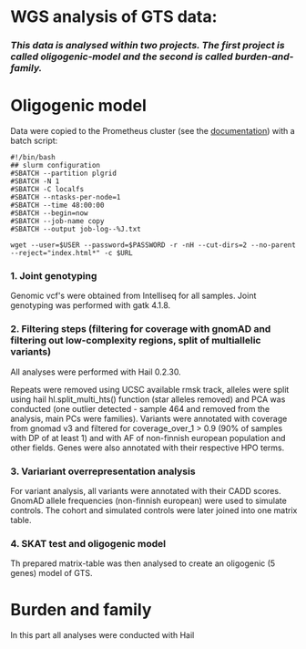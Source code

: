 # WGS analysis of GTS data:

### *This data is analysed within two projects. The first project is called oligogenic-model and the second is called burden-and-family.* 

# Oligogenic model

Data were copied to the Prometheus cluster (see the [documentation](https://kdm.cyfronet.pl/portal/Prometheus:Podstawy)) with a batch script:

```
#!/bin/bash
## slurm configuration
#SBATCH --partition plgrid
#SBATCH -N 1
#SBATCH -C localfs
#SBATCH --ntasks-per-node=1
#SBATCH --time 48:00:00
#SBATCH --begin=now
#SBATCH --job-name copy
#SBATCH --output job-log--%J.txt

wget --user=$USER --password=$PASSWORD -r -nH --cut-dirs=2 --no-parent --reject="index.html*" -c $URL
```

### 1. Joint genotyping

Genomic vcf's were obtained from Intelliseq for all samples. Joint genotyping was performed with gatk 4.1.8.

### 2. Filtering steps (filtering for coverage with gnomAD and filtering out low-complexity regions, split of multiallelic variants)

All analyses were performed with Hail 0.2.30.

Repeats were removed using UCSC available rmsk track, alleles were split using hail hl.split_multi_hts() function (star alleles removed) and PCA was conducted (one outlier detected - sample 464 and removed from the analysis, main PCs were families). Variants were annotated with coverage from gnomad v3 and filtered for coverage_over_1 > 0.9 (90% of samples with DP of at least 1) and with AF of non-finnish european population and other fields. Genes were also annotated with their respective HPO terms.

### 3. Variariant overrepresentation analysis

For variant analysis, all variants were annotated with their CADD scores. GnomAD allele frequencies (non-finnish european) were used to simulate controls. The cohort and simulated controls were later joined into one matrix table.

### 4. SKAT test and oligogenic model

Th prepared matrix-table was then analysed to create an oligogenic (5 genes) model of GTS.

# Burden and family

In this part all analyses were conducted with Hail

